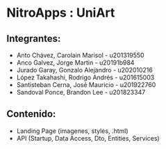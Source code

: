# NitroApps : UniArt
## Integrantes:
 * Anto Chávez, Carolain Marisol - u201319550
 * Anco Galvez, Jorge Martin - u20191b984
 * Jurado Garay, Gonzalo Alejandro - u202010216
 * López Takahashi, Rodrigo Andrés - u201615003
 * Santisteban Cerna, José Mauricio - u201922760
 * Sandoval Ponce, Brandon Lee - u201823347

## Contenido:
 * Landing Page (imagenes, styles, .html)
 * API (Startup, Data Access, Dto, Entities, Services)
